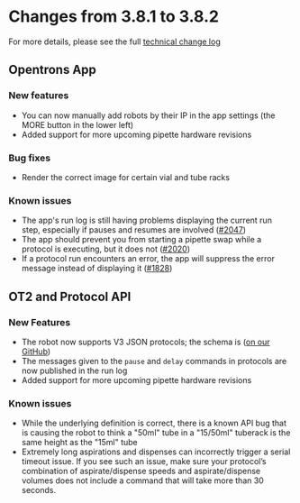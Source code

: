 # Changes from 3.8.1 to 3.8.2

For more details, please see the full [technical change log][changelog]

[changelog]: https://github.com/Opentrons/opentrons/blob/edge/CHANGELOG.md

<!-- start:@opentrons/app -->
## Opentrons App

### New features

- You can now manually add robots by their IP in the app settings (the MORE button in the lower left)
- Added support for more upcoming pipette hardware revisions

### Bug fixes

- Render the correct image for certain vial and tube racks

### Known issues

- The app's run log is still having problems displaying the current run step, especially if pauses and resumes are involved ([#2047][2047])
- The app should prevent you from starting a pipette swap while a protocol is
executing, but it does not ([#2020][2020])
- If a protocol run encounters an error, the app will suppress the error message instead of displaying it ([#1828][1828])

[2047]: https://github.com/Opentrons/opentrons/issues/2047
[2020]: https://github.com/Opentrons/opentrons/issues/2020
[1828]: https://github.com/Opentrons/opentrons/issues/1828

<!-- end:@opentrons/app -->

<!-- start:@opentrons/api -->
## OT2 and Protocol API

### New Features
- The robot now supports V3 JSON protocols; the schema is ([on our GitHub][schema-v3])
- The messages given to the `pause` and `delay` commands in protocols are now published in the run log
- Added support for more upcoming pipette hardware revisions


### Known issues
- While the underlying definition is correct, there is a known API bug that is causing the robot to think a "50ml" tube in a "15/50ml" tuberack is the same height as the "15ml" tube
- Extremely long aspirations and dispenses can incorrectly trigger a serial timeout issue. If you see such an issue, make sure your protocol’s combination of aspirate/dispense speeds and aspirate/dispense volumes does not include a command that will take more than 30 seconds.

[schema-v3]: https://github.com/Opentrons/opentrons/blob/edge/shared-data/protocol-json-schema/protocolSchemaV3.json
<!-- end:@opentrons/api -->
